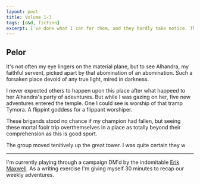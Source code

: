 ```yaml
---
layout: post
title: Volume 1-3
tags: [d&d, fiction]
excerpt: I've done what I can for them, and they hardly take notice. The uneven rocking of the boat tells me that we have yet to cross the river, but what's troubling is not what I feel under my bones, but what I can't smell.
---
```


## Pelor

It's not often my eye lingers on the material plane, but to see Alhandra, my faithful servent, picked apart by that abomination of an abomination. Such a forsaken place devoid of any true light, mired in darkness.

I never expected others to happen upon this place after what happeed to her Alhandra's party of adevntures. But while I was gazing on her, five new adventures entered the temple. One I could see is worship of that tramp Tymora. A flippint goddess for a flippant worshiper.

These brigands stood no chance if my champion had fallen, but seeing these mortal foolr trip overthemselves in a place as totally beyond their comprehension as this is good sport.

The group moved tenitively up the great tower. I was quite certain they w

---

I'm currently playing through a campaign DM'd by the indomitable [Erik Maxwell](http://erikmaxwell.co/). As a writing exercise I'm giving myself 30 minutes to recap our weekly adventures.
